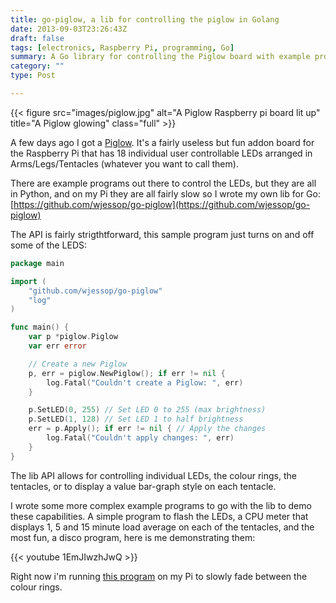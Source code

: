 ```yaml
---
title: go-piglow, a lib for controlling the piglow in Golang
date: 2013-09-03T23:26:43Z
draft: false
tags: [electronics, Raspberry Pi, programming, Go]
summary: A Go library for controlling the Piglow board with example programs.
category: ""
type: Post

---
```

{{< figure src="images/piglow.jpg" alt="A Piglow Raspberry pi board lit up" title="A Piglow glowing" class="full" >}}

A few days ago I got a [Piglow](http://shop.pimoroni.com/products/piglow "Piglow"). It's a fairly useless but fun addon board for the Raspberry Pi that has 18 individual user controllable LEDs arranged in Arms/Legs/Tentacles (whatever you want to call them).

There are example programs out there to control the LEDs, but they are all in Python, and on my Pi they are all fairly slow so I wrote my own lib for Go: [https://github.com/wjessop/go-piglow](https://github.com/wjessop/go-piglow)

The API is fairly strigthtforward, this sample program just turns on and off some of the LEDS:

```go
package main

import (
    "github.com/wjessop/go-piglow"
    "log"
)

func main() {
    var p *piglow.Piglow
    var err error

    // Create a new Piglow
    p, err = piglow.NewPiglow(); if err != nil {
        log.Fatal("Couldn't create a Piglow: ", err)
    }

    p.SetLED(0, 255) // Set LED 0 to 255 (max brightness)
    p.SetLED(1, 128) // Set LED 1 to half brightness
    err = p.Apply(); if err != nil { // Apply the changes
        log.Fatal("Couldn't apply changes: ", err)
    }
}
```

The lib API allows for controlling individual LEDs, the colour rings, the tentacles, or to display a value bar-graph style on each tentacle.

I wrote some more complex example programs to go with the lib to demo these capabilities. A simple program to flash the LEDs, a CPU meter that displays 1, 5 and 15 minute load average on each of the tentacles, and the most fun, a disco program, here is me demonstrating them:

{{< youtube 1EmJIwzhJwQ >}}

Right now i'm running [this program](https://github.com/wjessop/piglow-fader "piglow-fader") on my Pi to slowly fade between the colour rings.
